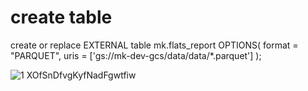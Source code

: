 # create table

create or replace EXTERNAL table mk.flats_report
OPTIONS(
  format = "PARQUET",
  uris = ['gs://mk-dev-gcs/data/data/*.parquet']
);

![1 XOfSnDfvgKyfNadFgwtfiw](https://github.com/MariuszKu/analiza-duckdb-mieszkania/assets/55062728/0d598642-d374-49da-82d6-a6083c47ba05)
